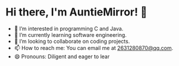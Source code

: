 # Hi there, I'm AuntieMirror! 👋

- 👀 I’m interested in programming C and Java.
- 🌱 I’m currently learning software engineering.
- 💞️ I’m looking to collaborate on coding projects.
- 📫 How to reach me: You can email me at 2631280870@qq.com.
- 😄 Pronouns: Diligent and eager to lear

<!---
auntiemirror/auntiemirror is a ✨ special ✨ repository because its `README.md` (this file) appears on your GitHub profile.
You can click the Preview link to take a look at your changes.
--->

